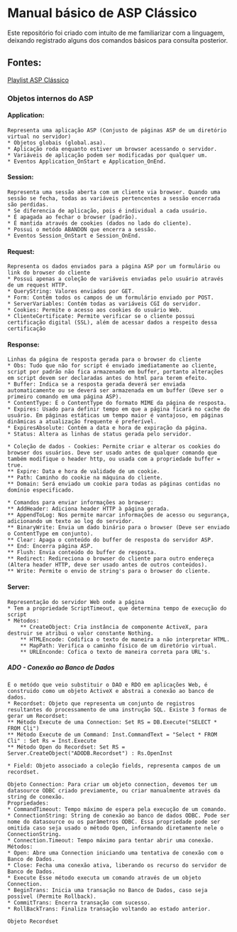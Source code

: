 # Manual básico de ASP Clássico
Este repositório foi criado com intuito de me familiarizar com a linguagem, deixando registrado alguns dos comandos básicos para consulta posterior.
## Fontes:
[Playlist ASP Clássico](https://www.youtube.com/playlist?list=PLTBN7nX-JQgHd9unHu1Xk0LXeGVBdHYJ8)

### Objetos internos do ASP
#### Application:
	Representa uma aplicação ASP (Conjusto de páginas ASP de um diretório virtual no servidor)
	* Objetos globais (global.asa).
	* Aplicação roda enquanto estiver um browser acessando o servidor.
	* Variáveis de aplicação podem ser modificadas por qualquer um.
	* Eventos Application_OnStart e Application_OnEnd.

#### Session:
	Representa uma sessão aberta com um cliente via browser. Quando uma sessão se fecha, todas as variáveis pertencentes a sessão encerrada são perdidas.
	* Se diferencia de aplicação, pois é individual a cada usuário.
	* É apagada ao fechar o browser (padrão).
	* É mantida através de cookies (dados no lado do cliente).
	* Possui o metódo ABANDON que encerra a sessão.
	* Eventos Session_OnStart e Session_OnEnd.

#### Request:
	Representa os dados enviados para a página ASP por um formulário ou link do browser do cliente
	* Possui apenas a coleção de variáveis enviadas pelo usuário através de um request HTTP.
	* QueryString: Valores enviados por GET.
	* Form: Contêm todos os campos de um formulário enviado por POST.
	* ServerVariables: Contém todas as variáveis CGI do servidor.
	* Cookies: Permite o acesso aos cookies do usuário Web.
	* ClienteCertificate: Permite verificar se o cliente possui certificação digital (SSL), além de acessar dados a respeito dessa certificação

#### Response:
	Linhas da página de resposta gerada para o browser do cliente
	* Obs: Tudo que não for script é enviado imediatamente ao cliente, script por padrão não fica armazenado em buffer, portanto alterações em script devem ser declaradas antes do html para terem efeito.
	* Buffer: Indica se a resposta gerada deverá ser enviada automaticamente ou se deverá ser armazenada em um buffer (Deve ser o primeiro comando em uma página ASP).
	* ContentType: É o ContentType do formato MIME da página de resposta.
	* Expires: Usado para definir tempo em que a página ficará no cache do usuário. Em páginas estáticas um tempo maior é vantajoso, em páginas dinâmicas a atualização frequente é preferível.
	* ExpiresAbsolute: Contém a data e hora de expiração da página.
	* Status: Altera as linhas de status gerada pelo servidor.

	* Coleção de dados - Cookies: Permite criar e alterar os cookies do browser dos usuários. Deve ser usado antes de qualquer comando que também modifique o header http, ou usada com a propriedade buffer = true.
	** Expire: Data e hora de validade de um cookie.
	** Path: Caminho do cookie na máquina do cliente.
	** Domain: Será enviado um cookie para todas as páginas contidas no domínio especificado.

	* Comandos para enviar informações ao browser:
	** AddHeader: Adiciona header HTTP à página gerada.
	** AppendToLog: Nos permite marcar informações de acesso ou segurança, adicionando um texto ao log do servidor.
	** BinaryWrite: Envia um dado binário para o browser (Deve ser enviado o ContentType em conjunto).
	** Clear: Apaga o conteúdo do buffer de resposta do servidor ASP.
	** End: Encerra página ASP.
	** Flush: Envia conteúdo do buffer de resposta.
	** Redirect: Redireciona o browser do cliente para outro endereça (Altera header HTTP, deve ser usado antes de outros conteúdos).
	** Write: Permite o envio de string's para o browser do cliente.


#### Server:
	Representação do servidor Web onde a página
	* Tem a propriedade ScriptTimeout, que determina tempo de execução do script
	* Métodos:
		** CreateObject: Cria instância de componente ActiveX, para destruir se atribui o valor constante Nothing.
		** HTMLEncode: Codifica o texto de maneira a não interpretar HTML.
		** MapPath: Verifica o caminho físico de um diretório virtual.
		** URLEnconde: Cofica o texto de maneira correta para URL's.

##### ADO - Conexão ao Banco de Dados
	É o metódo que veio substituir o DAO e RDO em aplicações Web, é construido como um objeto ActiveX e abstrai a conexão ao banco de dados.
	* Recordset: Objeto que representa um conjunto de registros resultantes do processamento de uma instrução SQL. Existe 3 formas de gerar um Recordset:
	** Método Execute de uma Connection: Set RS = DB.Execute("SELECT * FROM Cli")
	** Método Execute de um Command: Inst.CommandText = "Select * FROM Cli" : Set Rs = Inst.Execute
	** Método Open do Recordset: Set RS = Server.CreateObject("ADODB.Recordset") : Rs.OpenInst

	* Field: Objeto associado a coleção fields, representa campos de um recordset.

	Objeto Connection: Para criar um objeto connection, devemos ter um datasource ODBC criado previamente, ou criar manualmente através da string de conexão.
	Propriedades:
	* CommandTimeout: Tempo máximo de espera pela execução de um comando.
	* ConnectionString: String de conexão ao banco de dados ODBC. Pode ser nome do datasource ou os parâmetros ODBC. Essa propriedade pode ser omitida caso seja usado o método Open, informando diretamente nele o ConnectionString.
	* Connection.Timeout: Tempo máximo para tentar abrir uma conexão.
	Métodos:
	* Open: Abre uma Connection iniciando uma tentativa de conexão com o Banco de Dados.
	* Close: Fecha uma conexão ativa, liberando os recurso do servidor de Banco de Dados.
	* Execute Esse método executa um comando através de um objeto Connection.
	* BeginTrans: Inicia uma transação no Banco de Dados, caso seja possível (Permite Rollback).
	* CommitTrans: Encerra transação com sucesso.
	* RollBackTrans: Finaliza transação voltando ao estado anterior.

	Objeto Recordset
